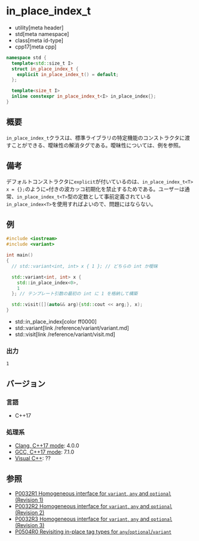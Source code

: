 # in_place_index_t
* utility[meta header]
* std[meta namespace]
* class[meta id-type]
* cpp17[meta cpp]

```cpp
namespace std {
  template<std::size_t I>
  struct in_place_index_t {
    explicit in_place_index_t() = default;
  };

  template<size_t I>
  inline constexpr in_place_index_t<I> in_place_index{};
}
```

## 概要
`in_place_index_t`クラスは、標準ライブラリの特定機能のコンストラクタに渡すことができる、曖昧性の解消タグである。曖昧性については、例を参照。


## 備考
デフォルトコンストラクタに`explicit`が付いているのは、`in_place_index_t<T> x = {};`のように`=`付きの波カッコ初期化を禁止するためである。ユーザーは通常、`in_place_index_t<T>`型の定数として事前定義されている`in_place_index<T>`を使用すればよいので、問題にはならない。


## 例
```cpp example
#include <iostream>
#include <variant>

int main()
{
  // std::variant<int, int> x { 1 }; // どちらの int か曖昧

  std::variant<int, int> x {
    std::in_place_index<0>,
    1
  }; // テンプレート引数の最初の int に 1 を格納して構築

  std::visit([](auto&& arg){std::cout << arg;}, x);
}
```
* std::in_place_index[color ff0000]
* std::variant[link /reference/variant/variant.md]
* std::visit[link /reference/variant/visit.md]

### 出力
```
1
```

## バージョン
### 言語
- C++17

### 処理系
- [Clang, C++17 mode](/implementation.md#clang): 4.0.0
- [GCC, C++17 mode](/implementation.md#gcc): 7.1.0
- [Visual C++](/implementation.md#visual_cpp): ??


## 参照
- [P0032R1 Homogeneous interface for `variant`, `any` and `optional` (Revision 1)](http://www.open-std.org/jtc1/sc22/wg21/docs/papers/2015/p0032r1.pdf)
- [P0032R2 Homogeneous interface for `variant`, `any` and `optional` (Revision 2)](http://www.open-std.org/jtc1/sc22/wg21/docs/papers/2016/p0032r2.pdf)
- [P0032R3 Homogeneous interface for `variant`, `any` and `optional` (Revision 3)](http://www.open-std.org/jtc1/sc22/wg21/docs/papers/2016/p0032r3.pdf)
- [P0504R0 Revisiting in-place tag types for `any`/`optional`/`variant`](http://www.open-std.org/jtc1/sc22/wg21/docs/papers/2016/p0504r0.html)
